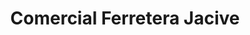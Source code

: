 ---
title: "Comercial Ferretera Jacive"
url: /jilotepec/comercial-ferretera-jacive/
shop: hardware
---